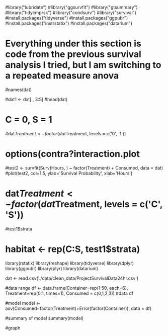 
#library("lubridate")
#library("ggsurvfit")
#library("gtsummary")
#library("tidycmprsk")
#library("condsurv")
#library("survival")
#install.packages("tidyverse")
#install.packages("ggpubr")
#install.packages("instrstatix")
#install.packages("datarium")

# Everything under this section is code from the previous survival analysis I tried, but I am switching to a repeated measure anova

#names(dat)

#dat1 <- dat[ , 3:5]
#head(dat)

# C = 0, S = 1
#dat$Treatment <- factor(dat$Treatment, levels = c('0', '1'))

# options(contra?interaction.plot


#test2 <- survfit(Surv(Hours, ) ~ factor(Treatment) + Consumed, data = dat)
#plot(test2, col=1:5, ylab='Survival Probability', xlab='Hours')



# dat$Treatment <- factor(dat$Treatment, levels = c('C', 'S'))

#test1$strata

# habitat <- rep(C:S, test1$strata)




library(rstatix)
library(reshape)
library(tidyverse)
library(dplyr)
library(ggpubr)
library(plyr)
library(datarium)

dat <- read.csv('./data/clean_data/ProjectSurvivalData24hr.csv')


#data range
df <- data.frame(Container=rep(1:50, each=6),
                 Treatment=rep(0:1, times=1),
                  Consumed = c(0,1,2,3))
#data
df

#model
model <- aov(Consumed~factor(Treatment)+Error(factor(Container)), data = df)

#summary of model
summary(model)

#graph
